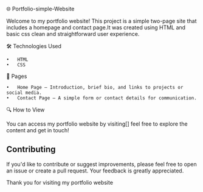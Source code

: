 
🌐 Portfolio-simple-Website

Welcome to my portfolio website! This project is a simple two-page site that includes a homepage and contact page.It was created using HTML and basic css  clean and straightforward user experience. 

🛠 Technologies Used

	•	HTML
	•	CSS

📄 Pages

	•	Home Page – Introduction, brief bio, and links to projects or social media.
	•	Contact Page – A simple form or contact details for communication.

🔍 How to View

You can access my portfolio website by visiting[] feel free to explore the content and get in touch!

## Contributing

If you'd like to contribute or suggest improvements, please feel free to open an issue or create a pull request. Your feedback is greatly appreciated.

Thank you for visiting my portfolio website


